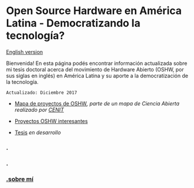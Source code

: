 # Open Source Hardware en América Latina - Democratizando la tecnología?


[English version](/README.md)


Bienvenida! En esta página podés encontrar información actualizada sobre mi tesis doctoral acerca del movimiento de Hardware Abierto (OSHW, por sus siglas en inglés) en América Latina y su aporte a la democratización de la tecnología. 

```
Actualizado: Diciembre 2017
```

- [Mapa de proyectos de OSHW](http://u.osmfr.org/m/187670/)_, parte de un mapa de Ciencia Abierta realizado por [CENIT](https://fund-cenit.org.ar)_

- [Proyectos OSHW interesantes](/phD_EN/proyectos.md)

- [Tesis](/phd_ES/tesis.md) _en desarrollo_

### .
### .
### [.sobre mí](/phd/phd_ES/yo.md)
